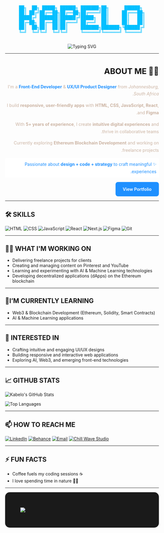 <pre align="center" style="color:deepskyblue;">

██╗  ██╗ █████╗ ██████╗ ███████╗██╗      ██████╗ 
██║ ██╔╝██╔══██╗██╔══██╗██╔════╝██║     ██╔═══██╗
█████╔╝ ███████║██████╔╝█████╗  ██║     ██║   ██║
██╔═██╗ ██╔══██║██╔═══╝ ██╔══╝  ██║     ██║   ██║
██║  ██╗██║  ██║██║     ███████╗███████╗╚██████╔╝
╚═╝  ╚═╝╚═╝  ╚═╝╚═╝     ╚══════╝╚══════╝ ╚═════╝ 

</pre>





<div align="center">

![Typing SVG](https://readme-typing-svg.herokuapp.com?font=Fira+Code&size=24&pause=1000&color=1E90FF&background=FFFFFF&width=820&lines=AI+-+Front-End+Developer+%26+UX%2FUI+Product+Designer)

</div>


---


<section style="font-family: 'Inter', sans-serif; direction: rtl; text-align: right; line-height: 1.7; color: #CBB3A2; max-width: 700px; margin: 0 auto;">
  <h2 style="color: #111111; font-size: 26px; margin-bottom: 16px;">👨‍💻 ABOUT ME</h2>
  <p>I'm a <strong style="color: #1E90FF;">Front-End Developer</strong> & <strong style="color: #1E90FF;">UX/UI Product Designer</strong> from <em>Johannesburg, South Africa</em>.</p>
  <p>I build <strong>responsive, user-friendly apps</strong> with <strong>HTML, CSS, JavaScript, React</strong>, and <strong>Figma</strong>.</p>
  <p>With <strong>5+ years of experience</strong>, I create <strong>intuitive digital experiences</strong> and thrive in collaborative teams.</p>
  <p>Currently exploring <strong>Ethereum Blockchain Development</strong> and working on freelance projects.</p>
  <p style="color: #1E90FF; background-color: #ffffff; font-family: 'Inter', sans-serif; padding: 8px; border-radius: 4px;">
    ✨ Passionate about <strong>design + code + strategy</strong> to craft meaningful experiences.
  </p>

  <!-- Portfolio Button -->
  <p>
    <a href="https://www.behance.net/kabelomaitisa1" target="_blank" 
       style="display: inline-block; background-color: #1E90FF; color: #ffffff; padding: 12px 24px; border-radius: 8px; text-decoration: none; font-weight: 600; transition: background-color 0.3s;">
      View Portfolio
    </a>
  </p>
</section>


---


## 🛠️ SKILLS
![HTML](https://img.shields.io/badge/HTML-E34F26?style=for-the-badge&logo=html5&logoColor=white)
![CSS](https://img.shields.io/badge/CSS-1572B6?style=for-the-badge&logo=css3&logoColor=white)
![JavaScript](https://img.shields.io/badge/JavaScript-F7DF1E?style=for-the-badge&logo=javascript&logoColor=black)
![React](https://img.shields.io/badge/React-61DAFB?style=for-the-badge&logo=react&logoColor=black)
![Next.js](https://img.shields.io/badge/Next.js-000000?style=for-the-badge&logo=nextdotjs&logoColor=white)
![Figma](https://img.shields.io/badge/Figma-F24E1E?style=for-the-badge&logo=figma&logoColor=white)
![Git](https://img.shields.io/badge/Git-F05032?style=for-the-badge&logo=git&logoColor=white)

---

## 🧑‍🚀 WHAT I'M WORKING ON

- Delivering freelance projects for clients
- Creating and managing content on Pinterest and YouTube
- Learning and experimenting with AI & Machine Learning technologies
- Developing decentralized applications (dApps) on the Ethereum blockchain

---

## 🌱I’M CURRENTLY LEARNING
- Web3 & Blockchain Development (Ethereum, Solidity, Smart Contracts)
- AI & Machine Learning applications

---
 
## 🤖 INTERESTED IN
- Crafting intuitive and engaging UI/UX designs
- Building responsive and interactive web applications
- Exploring AI, Web3, and emerging front-end technologies

---

## 📈 GITHUB STATS

<!-- Main GitHub Stats with brown icons -->
![Kabelo's GitHub Stats](https://github-readme-stats.vercel.app/api?username=KabeloM13&show_icons=true&bg_color=ffffff&icon_color=A0522D)

<!-- Top Languages with brown icons -->
![Top Languages](https://github-readme-stats.vercel.app/api/top-langs/?username=KabeloM13&layout=compact&bg_color=ffffff&icon_color=A0522D)

---

## 📫 HOW TO REACH ME
[![LinkedIn](https://img.shields.io/badge/LinkedIn-0A66C2?style=for-the-badge&logo=linkedin&logoColor=white)](https://www.linkedin.com/in/kabelo-m-9a0555128/)
[![Behance](https://img.shields.io/badge/Behance-1769FF?style=for-the-badge&logo=behance&logoColor=white)](https://www.behance.net/kabelomaitisa1)
[![Email](https://img.shields.io/badge/Email-D14836?style=for-the-badge&logo=gmail&logoColor=white)](mailto:kabelodesigns777@gmail.com)
[![Chill Wave Studio](https://img.shields.io/badge/Chill%20Wave%20Studio-FF0000?style=for-the-badge&logo=youtube&logoColor=white)](https://youtu.be/8suoPIJekTQ?si=jtZ8MKrFGjm3krEO)





---

## ⚡ FUN FACTS
- Coffee fuels my coding sessions ☕
- I love spending time in nature 🌿🌞

---

<div style="background-color:#1a1a1a; padding:50px; border-radius:15px; font-family:Arial, sans-serif; text-align:right;">

  <!-- Typing AI line in bold brown, tech-style font, slightly bigger, aligned right -->
  <div>
    <img src="https://readme-typing-svg.herokuapp.com?font=Fira+Code&size=18&pause=1000&color=A0522D&background=FFFFFF&width=1000&font_weight=bold&lines=Exploring+the+future+of+design+with+AI+and+creativity" style="display:block; margin-left:auto; margin-right:0;" />
  </div>

</div>































